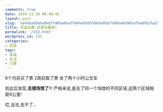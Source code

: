 ```yaml
---
comments: true
date: 2010-11-20 08:48:42
layout: post
slug: '%e4%ba%9a%e8%bf%90%e6%af%94%e8%b5%9b%e8%bf%98%e6%98%af%e6%b2%a1%e7%9c%8b%e6%88%90'
title: 亚运比赛,还是没看成!
permalink: '/133.html'
wordpress_id: 133
categories:
- 其他
tags:
- 亚运
- 生活
- 门票
---
```


6个月前买了票
2周前取了票
坐了两个小时公交车

到达后发现,**去错场馆了**!!! 严格来说,是去了同一个场馆的不同区域.这两个区域相距9公里!

哎,没法,去不了...
